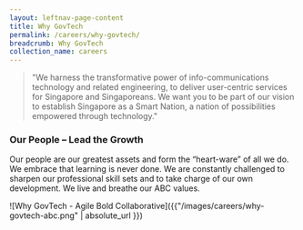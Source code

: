 ```yaml
---
layout: leftnav-page-content
title: Why GovTech
permalink: /careers/why-govtech/
breadcrumb: Why GovTech
collection_name: careers
---
```


> "We harness the transformative power of info-communications technology and related engineering, to deliver user-centric services for Singapore and Singaporeans. We want you to be part of our vision to establish Singapore as a Smart Nation, a nation of possibilities empowered through technology."

### **Our People – Lead the Growth**

Our people are our greatest assets and form the “heart-ware” of all we do. We embrace that learning is never done. We are constantly challenged to sharpen our professional skill sets and to take charge of our own development. We live and breathe our ABC values. 

![Why GovTech - Agile Bold Collaborative]({{"/images/careers/why-govtech-abc.png" | absolute_url }})